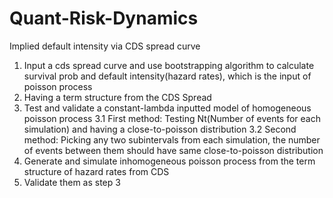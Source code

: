 # Quant-Risk-Dynamics
Implied default intensity via CDS spread curve


1. Input a cds spread curve and use bootstrapping algorithm to calculate survival prob and default intensity(hazard rates), which is the input of poisson process
2. Having a term structure from the CDS Spread
3. Test and validate a constant-lambda inputted model of homogeneous poisson process
   3.1 First method: Testing Nt(Number of events for each simulation) and having a close-to-poisson distribution
   3.2 Second method: Picking any two subintervals from each simulation, the number of events between them should have same close-to-poisson distribution
4. Generate and simulate inhomogeneous poisson process from the term structure of hazard rates from CDS
5. Validate them as step 3
